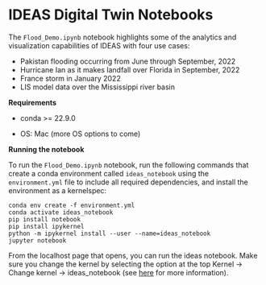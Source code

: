 # IDEAS Digital Twin Notebooks 

The `Flood_Demo.ipynb` notebook highlights some of the analytics and visualization capabilities of IDEAS with four use cases:
- Pakistan flooding occurring from June through September, 2022
- Hurricane Ian as it makes landfall over Florida in September, 2022
- France storm in January 2022
- LIS model data over the Mississippi river basin

__Requirements__  

* conda >= 22.9.0  

* OS: Mac (more OS options to come)

__Running the notebook__  

To run the `Flood_Demo.ipynb` notebook, run the following commands that create a conda environment called `ideas_notebook` using the `environment.yml` file to include all required dependencies, and install the environment as a kernelspec:
```
conda env create -f environment.yml
conda activate ideas_notebook
pip install notebook
pip install ipykernel
python -m ipykernel install --user --name=ideas_notebook
jupyter notebook
```
From the localhost page that opens, you can run the ideas notebook. Make sure you change the kernel by selecting the option at the top Kernel -> Change kernel -> ideas_notebook (see [here](https://ipython.readthedocs.io/en/stable/install/kernel_install.html#kernels-for-different-environments) for more information).
